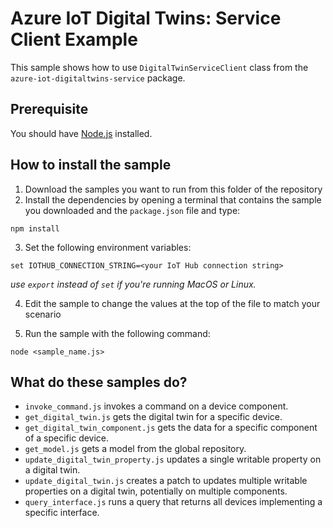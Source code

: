 # Azure IoT Digital Twins: Service Client Example

This sample shows how to use `DigitalTwinServiceClient` class from the `azure-iot-digitaltwins-service` package.

## Prerequisite

You should have [Node.js](https://nodejs.org/en/) installed.

## How to install the sample

1. Download the samples you want to run from this folder of the repository
2. Install the dependencies by opening a terminal that contains the sample you downloaded and the `package.json` file and type:

```shell
npm install
```

3. Set the following environment variables:

```shell
set IOTHUB_CONNECTION_STRING=<your IoT Hub connection string>
```
*use `export` instead of `set` if you're running MacOS or Linux.*

4. Edit the sample to change the values at the top of the  file to match your scenario

5. Run the sample with the following command:

```shell
node <sample_name.js>
```

## What do these samples do?

- `invoke_command.js` invokes a command on a device component.
- `get_digital_twin.js` gets the digital twin for a specific device.
- `get_digital_twin_component.js` gets the data for a specific component of a specific device.
- `get_model.js` gets a model from the global repository.
- `update_digital_twin_property.js` updates a single writable property on a digital twin.
- `update_digital_twin.js` creates a patch to updates multiple writable properties on a digital twin, potentially on multiple components.
- `query_interface.js` runs a query that returns all devices implementing a specific interface.
